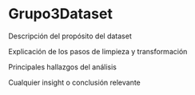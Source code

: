 # Grupo3Dataset

Descripción del propósito del dataset

Explicación de los pasos de limpieza y transformación

Principales hallazgos del análisis

Cualquier insight o conclusión relevante



